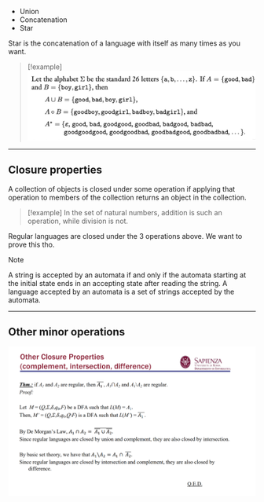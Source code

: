 - Union
- Concatenation
- Star 

Star is the concatenation of a language with itself as many times as you want.

> [!example]
> ![](../z_images/Pasted%20image%2020230927123636.png)

---


## Closure properties

A collection of objects is closed under some operation if applying that operation to members of the collection returns an object in the collection.

> [!example]
> In the set of natural numbers, addition is such an operation, while division is not.


Regular languages are closed under the 3 operations above. We want to prove this tho.

> [!note]
> A string is accepted by an automata if and only if the automata starting at the initial state ends in an accepting state after reading the string.
> A language accepted by an automata is a set of strings accepted by the automata.

---


## Other minor operations

![](../z_images/Pasted%20image%2020231003121324.png)